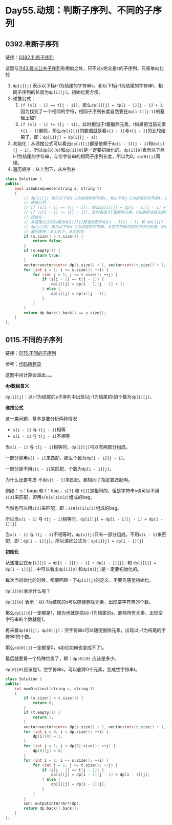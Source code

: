 # Day55.动规：判断子序列、不同的子序列


## 0392.判断子序列

链接：[0392.判断子序列](https://leetcode.cn/problems/is-subsequence/)

这题与[1143.最长公共子序列](https://leetcode.cn/problems/longest-common-subsequence/)有相似之处，只不过`s`完全是`t`的子序列，只需单向比较


1. `dp[i][j]` 表示以下标i-1为结尾的字符串s，和以下标j-1为结尾的字符串t，相同子序列的长度为`dp[i][j]`。初始化更方便。
2. 递推公式：
   1. `if (s[i - 1] == t[j - 1])`，那么`dp[i][j] = dp[i - 1][j - 1] + 1`;因为找到了一个相同的字符，相同子序列长度自然要在`dp[i-1][j-1]`的基础上加1
   2. `if (s[i - 1] != t[j - 1])`，此时相当于t要删除元素，t如果把当前元素`t[j - 1]`删除，那么`dp[i][j]`的数值就是看`s[i - 1]`与`t[j - 2]`的比较结果了，即：`dp[i][j] = dp[i][j - 1]`;
3. 初始化：从递推公式可以看出`dp[i][j]`都是依赖于`dp[i - 1][j - 1]`和`dp[i][j - 1]`，所以`dp[0][0]`和`dp[i][0]`是一定要初始化的。`dp[i][0]`表示以下标i-1为结尾的字符串，与空字符串的相同子序列长度，所以为0。`dp[0][j]`同理。
4. 遍历顺序：从上到下，从左到右

```c++
class Solution {
public:
    bool isSubsequence(string s, string t)
    {
        // dp[i][j] 表示以下标i-1为结尾的字符串s，和以下标j-1为结尾的字符串t，相同子序列的长度为dp[i][j]。初始化更方便。
        // 递推公式：
        // if (s[i - 1] == t[j - 1])，那么dp[i][j] = dp[i - 1][j - 1] + 1;，因为找到了一个相同的字符，相同子序列长度自然要在dp[i-1][j-1]的基础上加1
        // if (s[i - 1] != t[j - 1])，此时相当于t要删除元素，t如果把当前元素t[j - 1]删除，那么dp[i][j] 的数值就是 看s[i - 1]与 t[j - 2]的比较结果了，即：dp[i][j] = dp[i][j - 1];
        // 初始化：
        // 从递推公式可以看出dp[i][j]都是依赖于dp[i - 1][j - 1] 和 dp[i][j - 1]，所以dp[0][0]和dp[i][0]是一定要初始化的。
        // dp[i][0] 表示以下标i-1为结尾的字符串，与空字符串的相同子序列长度，所以为0. dp[0][j]同理。
        // 遍历顺序：从上到下，从左到右
        if (s.size() > t.size()) {
            return false;
        }
        if (s.empty()) {
            return true;
        }
        vector<vector<int>> dp(s.size() + 1, vector<int>(t.size() + 1, 0));
        for (int i = 1; i <= s.size(); ++i) {
            for (int j = 1; j <= t.size(); ++j) {
                if (s[i - 1] == t[j - 1]) {
                    dp[i][j] = dp[i - 1][j - 1] + 1;
                } else {
                    dp[i][j] = dp[i][j - 1];
                }
            }
        }
        return dp.back().back() == s.size();
    }
};

```







## 0115.不同的子序列

链接：[0115.不同的子序列](https://leetcode.cn/problems/distinct-subsequences/)

参考：[代码随想录](https://programmercarl.com/0115.%E4%B8%8D%E5%90%8C%E7%9A%84%E5%AD%90%E5%BA%8F%E5%88%97.html)

这题中间计算会溢出。。。

**dp数组含义**

`dp[i][j]`：以i-1为结尾的s子序列中出现以j-1为结尾的t的个数为`dp[i][j]`。

**递推公式**

这一类问题，基本是要分析两种情况

- `s[i - 1]` 与 `t[j - 1]`相等
- `s[i - 1]` 与 `t[j - 1]`不相等

当`s[i - 1]` 与 `t[j - 1]`相等时，`dp[i][j]`可以有两部分组成。

一部分是用`s[i - 1]`来匹配，那么个数为`dp[i - 1][j - 1]`。

一部分是不用`s[i - 1]`来匹配，个数为`dp[i - 1][j]`。

为什么还要考虑 不用`s[i - 1]`来匹配，都相同了指定要匹配啊。

例如： s：bagg 和 t：bag ，`s[3]` 和 `t[2]`是相同的，但是字符串s也可以不用`s[3]`来匹配，即用`s[0]s[1]s[2]`组成的bag。

当然也可以用`s[3]`来匹配，即：`s[0]s[1]s[3]`组成的bag。

所以当`s[i - 1]` 与 `t[j - 1]`相等时，`dp[i][j] = dp[i - 1][j - 1] + dp[i - 1][j]`

当`s[i - 1]` 与 `t[j - 1]`不相等时，`dp[i][j]`只有一部分组成，不用`s[i - 1]`来匹配，即：`dp[i - 1][j]`。所以递推公式为：`dp[i][j] = dp[i - 1][j]`

**初始化**

从递推公式`dp[i][j] = dp[i - 1][j - 1] + dp[i - 1][j];` 和 `dp[i][j] = dp[i - 1][j];` 中可以看出`dp[i][0]` 和`dp[0][j]`是一定要初始化的。

每次当初始化的时候，都要回顾一下`dp[i][j]`的定义，不要凭感觉初始化。

`dp[i][0]`表示什么呢？

`dp[i][0]` 表示：以i-1为结尾的s可以随便删除元素，出现空字符串的个数。

那么`dp[i][0]`一定都是1，因为也就是把以i-1为结尾的s，删除所有元素，出现空字符串的个数就是1。

再来看`dp[0][j]`，`dp[0][j]`：空字符串s可以随便删除元素，出现以j-1为结尾的字符串t的个数。

那么`dp[0][j]`一定都是0，s如论如何也变成不了t。

最后就要看一个特殊位置了，即：`dp[0][0]` 应该是多少。

`dp[0][0]`应该是1，空字符串s，可以删除0个元素，变成空字符串t。


```c++
class Solution {
public:
    int numDistinct(string s, string t)
    {
        if (s.size() < t.size()) {
            return 0;
        }
        if (t.empty()) {
            return 1;
        }
        vector<vector<int>> dp(s.size() + 1, vector<int>(t.size() + 1, 0));
        for (int i = 0; i < dp.size(); ++i) {
            dp[i][0] = 1;
        }
        for (int j = 1; j < dp[0].size(); ++j) {
            dp[0][j] = 0;
        }
        for (int i = 1; i <= s.size(); ++i) {
            for (int j = 1; j <= t.size(); ++j) {
                if (s[i - 1] == t[j - 1]) {
                    dp[i][j] = dp[i - 1][j - 1] + dp[i - 1][j];
                } else {
                    dp[i][j] = dp[i - 1][j];
                }
            }
        }
        zwn::outputIntArrArr(dp);
        return dp.back().back();
    }
};

```




